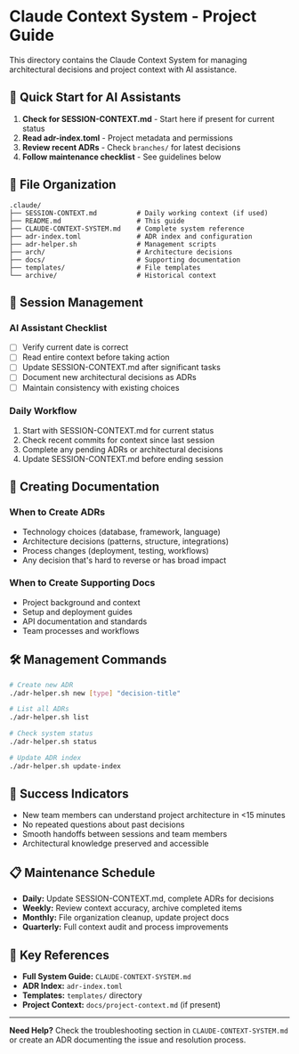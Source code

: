 # Claude Context System - Project Guide

This directory contains the Claude Context System for managing architectural decisions and project context with AI assistance.

## 🚀 Quick Start for AI Assistants

1. **Check for SESSION-CONTEXT.md** - Start here if present for current status
2. **Read adr-index.toml** - Project metadata and permissions
3. **Review recent ADRs** - Check `branches/` for latest decisions
4. **Follow maintenance checklist** - See guidelines below

## 📁 File Organization

```
.claude/
├── SESSION-CONTEXT.md          # Daily working context (if used)
├── README.md                   # This guide
├── CLAUDE-CONTEXT-SYSTEM.md    # Complete system reference
├── adr-index.toml              # ADR index and configuration
├── adr-helper.sh               # Management scripts
├── arch/                       # Architecture decisions
├── docs/                       # Supporting documentation
├── templates/                  # File templates
└── archive/                    # Historical context
```

## 🔄 Session Management

### AI Assistant Checklist
- [ ] Verify current date is correct
- [ ] Read entire context before taking action
- [ ] Update SESSION-CONTEXT.md after significant tasks
- [ ] Document new architectural decisions as ADRs
- [ ] Maintain consistency with existing choices

### Daily Workflow
1. Start with SESSION-CONTEXT.md for current status
2. Check recent commits for context since last session
3. Complete any pending ADRs or architectural decisions
4. Update SESSION-CONTEXT.md before ending session

## 📝 Creating Documentation

### When to Create ADRs
- Technology choices (database, framework, language)
- Architecture decisions (patterns, structure, integrations)
- Process changes (deployment, testing, workflows)
- Any decision that's hard to reverse or has broad impact

### When to Create Supporting Docs
- Project background and context
- Setup and deployment guides
- API documentation and standards
- Team processes and workflows

## 🛠️ Management Commands

```bash
# Create new ADR
./adr-helper.sh new [type] "decision-title"

# List all ADRs
./adr-helper.sh list

# Check system status
./adr-helper.sh status

# Update ADR index
./adr-helper.sh update-index
```

## 🎯 Success Indicators

- New team members can understand project architecture in <15 minutes
- No repeated questions about past decisions
- Smooth handoffs between sessions and team members
- Architectural knowledge preserved and accessible

## 📋 Maintenance Schedule

- **Daily:** Update SESSION-CONTEXT.md, complete ADRs for decisions
- **Weekly:** Review context accuracy, archive completed items
- **Monthly:** File organization cleanup, update project docs
- **Quarterly:** Full context audit and process improvements

## 🔗 Key References

- **Full System Guide:** `CLAUDE-CONTEXT-SYSTEM.md`
- **ADR Index:** `adr-index.toml`
- **Templates:** `templates/` directory
- **Project Context:** `docs/project-context.md` (if present)

---

**Need Help?** Check the troubleshooting section in `CLAUDE-CONTEXT-SYSTEM.md` or create an ADR documenting the issue and resolution process.